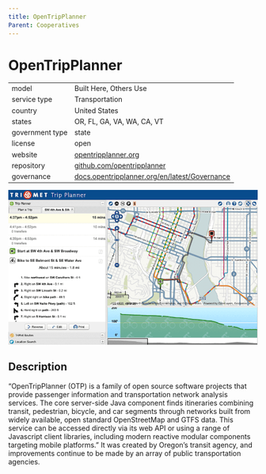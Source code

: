 ```yaml
---
title: OpenTripPlanner
Parent: Cooperatives
---
```


# OpenTripPlanner

|                   |                                          |
|:------------------|:-----------------------------------------|
| model             | Built Here, Others Use
| service type      | Transportation
| country           | United States
| states            | OR, FL, GA, VA, WA, CA, VT
| government type   | state
| license           | open
| website           | [opentripplanner.org](http://www.opentripplanner.org/)
| repository		   | [github.com/opentripplanner](https://github.com/opentripplanner)
| governance			| [docs.opentripplanner.org/en/latest/Governance](http://docs.opentripplanner.org/en/latest/Governance/)

![OpenTripPlanner screenshot](images/opentripplanner.png)

## Description
“OpenTripPlanner (OTP) is a family of open source software projects that provide passenger information and transportation network analysis services. The core server-side Java component finds itineraries combining transit, pedestrian, bicycle, and car segments through networks built from widely available, open standard OpenStreetMap and GTFS data. This service can be accessed directly via its web API or using a range of Javascript client libraries, including modern reactive modular components targeting mobile platforms.” It was created by Oregon’s transit agency, and improvements continue to be made by an array of public transportation agencies.
